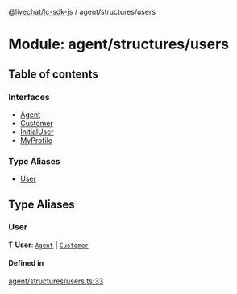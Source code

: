 [@livechat/lc-sdk-js](../README.md) / agent/structures/users

# Module: agent/structures/users

## Table of contents

### Interfaces

- [Agent](../interfaces/agent_structures_users.Agent.md)
- [Customer](../interfaces/agent_structures_users.Customer.md)
- [InitialUser](../interfaces/agent_structures_users.InitialUser.md)
- [MyProfile](../interfaces/agent_structures_users.MyProfile.md)

### Type Aliases

- [User](agent_structures_users.md#user)

## Type Aliases

### User

Ƭ **User**: [`Agent`](../interfaces/agent_structures_users.Agent.md) \| [`Customer`](../interfaces/agent_structures_users.Customer.md)

#### Defined in

[agent/structures/users.ts:33](https://github.com/livechat/lc-sdk-js/blob/10347df/src/agent/structures/users.ts#L33)
